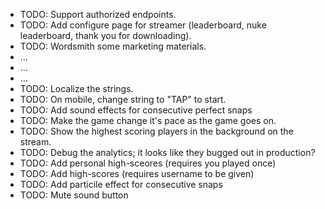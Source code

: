 - TODO: Support authorized endpoints.
- TODO: Add configure page for streamer (leaderboard, nuke leaderboard, thank you for downloading).
- TODO: Wordsmith some marketing materials.
- ...
- ...
- ...
- TODO: Localize the strings.
- TODO: On mobile, change string to "TAP" to start.
- TODO: Add sound effects for consecutive perfect snaps
- TODO: Make the game change it's pace as the game goes on.
- TODO: Show the highest scoring players in the background on the stream.
- TODO: Debug the analytics; it looks like they bugged out in production?
- TODO: Add personal high-sceores (requires you played once)
- TODO: Add high-scores (requires username to be given)
- TODO: Add particile effect for consecutive snaps
- TODO: Mute sound button
